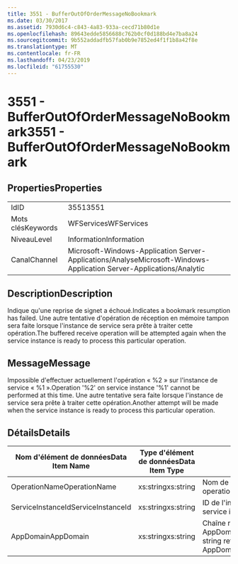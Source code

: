 ```yaml
---
title: 3551 - BufferOutOfOrderMessageNoBookmark
ms.date: 03/30/2017
ms.assetid: 7930d6c4-c843-4a83-933a-cecd71b80d1e
ms.openlocfilehash: 89643edde5856688c762b0cf0d188bd4e7ba8a24
ms.sourcegitcommit: 9b552addadfb57fab0b9e7852ed4f1f1b8a42f8e
ms.translationtype: MT
ms.contentlocale: fr-FR
ms.lasthandoff: 04/23/2019
ms.locfileid: "61755530"
---
```

# <a name="3551---bufferoutofordermessagenobookmark"></a><span data-ttu-id="e0c6b-102">3551 - BufferOutOfOrderMessageNoBookmark</span><span class="sxs-lookup"><span data-stu-id="e0c6b-102">3551 - BufferOutOfOrderMessageNoBookmark</span></span>
## <a name="properties"></a><span data-ttu-id="e0c6b-103">Properties</span><span class="sxs-lookup"><span data-stu-id="e0c6b-103">Properties</span></span>  
  
|||  
|-|-|  
|<span data-ttu-id="e0c6b-104">Id</span><span class="sxs-lookup"><span data-stu-id="e0c6b-104">ID</span></span>|<span data-ttu-id="e0c6b-105">3551</span><span class="sxs-lookup"><span data-stu-id="e0c6b-105">3551</span></span>|  
|<span data-ttu-id="e0c6b-106">Mots clés</span><span class="sxs-lookup"><span data-stu-id="e0c6b-106">Keywords</span></span>|<span data-ttu-id="e0c6b-107">WFServices</span><span class="sxs-lookup"><span data-stu-id="e0c6b-107">WFServices</span></span>|  
|<span data-ttu-id="e0c6b-108">Niveau</span><span class="sxs-lookup"><span data-stu-id="e0c6b-108">Level</span></span>|<span data-ttu-id="e0c6b-109">Information</span><span class="sxs-lookup"><span data-stu-id="e0c6b-109">Information</span></span>|  
|<span data-ttu-id="e0c6b-110">Canal</span><span class="sxs-lookup"><span data-stu-id="e0c6b-110">Channel</span></span>|<span data-ttu-id="e0c6b-111">Microsoft-Windows-Application Server-Applications/Analyse</span><span class="sxs-lookup"><span data-stu-id="e0c6b-111">Microsoft-Windows-Application Server-Applications/Analytic</span></span>|  
  
## <a name="description"></a><span data-ttu-id="e0c6b-112">Description</span><span class="sxs-lookup"><span data-stu-id="e0c6b-112">Description</span></span>  
 <span data-ttu-id="e0c6b-113">Indique qu'une reprise de signet a échoué.</span><span class="sxs-lookup"><span data-stu-id="e0c6b-113">Indicates a bookmark resumption has failed.</span></span> <span data-ttu-id="e0c6b-114">Une autre tentative d'opération de réception en mémoire tampon sera faite lorsque l'instance de service sera prête à traiter cette opération.</span><span class="sxs-lookup"><span data-stu-id="e0c6b-114">The buffered receive operation will be attempted again when the service instance is ready to process this particular operation.</span></span>  
  
## <a name="message"></a><span data-ttu-id="e0c6b-115">Message</span><span class="sxs-lookup"><span data-stu-id="e0c6b-115">Message</span></span>  
 <span data-ttu-id="e0c6b-116">Impossible d'effectuer actuellement l'opération « %2 » sur l'instance de service « %1 ».</span><span class="sxs-lookup"><span data-stu-id="e0c6b-116">Operation '%2' on service instance '%1' cannot be performed at this time.</span></span> <span data-ttu-id="e0c6b-117">Une autre tentative sera faite lorsque l'instance de service sera prête à traiter cette opération.</span><span class="sxs-lookup"><span data-stu-id="e0c6b-117">Another attempt will be made when the service instance is ready to process this particular operation.</span></span>  
  
## <a name="details"></a><span data-ttu-id="e0c6b-118">Détails</span><span class="sxs-lookup"><span data-stu-id="e0c6b-118">Details</span></span>  
  
|<span data-ttu-id="e0c6b-119">Nom d'élément de données</span><span class="sxs-lookup"><span data-stu-id="e0c6b-119">Data Item Name</span></span>|<span data-ttu-id="e0c6b-120">Type d'élément de données</span><span class="sxs-lookup"><span data-stu-id="e0c6b-120">Data Item Type</span></span>|<span data-ttu-id="e0c6b-121">Description</span><span class="sxs-lookup"><span data-stu-id="e0c6b-121">Description</span></span>|  
|--------------------|--------------------|-----------------|  
|<span data-ttu-id="e0c6b-122">OperationName</span><span class="sxs-lookup"><span data-stu-id="e0c6b-122">OperationName</span></span>|<span data-ttu-id="e0c6b-123">xs:string</span><span class="sxs-lookup"><span data-stu-id="e0c6b-123">xs:string</span></span>|<span data-ttu-id="e0c6b-124">Nom de l'opération.</span><span class="sxs-lookup"><span data-stu-id="e0c6b-124">The name of the operation.</span></span>|  
|<span data-ttu-id="e0c6b-125">ServiceInstanceId</span><span class="sxs-lookup"><span data-stu-id="e0c6b-125">ServiceInstanceId</span></span>|<span data-ttu-id="e0c6b-126">xs:string</span><span class="sxs-lookup"><span data-stu-id="e0c6b-126">xs:string</span></span>|<span data-ttu-id="e0c6b-127">ID de l'instance du service.</span><span class="sxs-lookup"><span data-stu-id="e0c6b-127">The id of the service instance.</span></span>|  
|<span data-ttu-id="e0c6b-128">AppDomain</span><span class="sxs-lookup"><span data-stu-id="e0c6b-128">AppDomain</span></span>|<span data-ttu-id="e0c6b-129">xs:string</span><span class="sxs-lookup"><span data-stu-id="e0c6b-129">xs:string</span></span>|<span data-ttu-id="e0c6b-130">Chaîne retournée par AppDomain.CurrentDomain.FriendlyName.</span><span class="sxs-lookup"><span data-stu-id="e0c6b-130">The string returned by AppDomain.CurrentDomain.FriendlyName.</span></span>|
